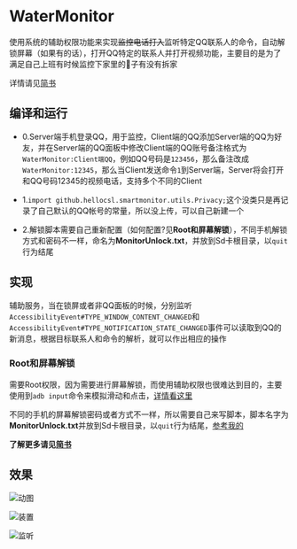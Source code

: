 # WaterMonitor

使用系统的辅助权限功能来实现~~监控电话打入~~监听特定QQ联系人的命令，自动解锁屏幕（如果有的话），打开QQ特定的联系人并打开视频功能，主要目的是为了满足自己上班有时候监控下家里的🐶子有没有拆家

详情请见[简书](http://www.jianshu.com/p/d91e2e015718)

## 编译和运行

- 0.Server端手机登录QQ，用于监控，Client端的QQ添加Server端的QQ为好友，并在Server端的QQ面板中修改Client端的QQ账号备注格式为`WaterMonitor:Client端QQ`，例如QQ号码是`123456`，那么备注改成`WaterMonitor:12345`，那么当Client发送命令`1`到Server端，Server将会打开和QQ号码12345的视频电话，支持多个不同的Client

- 1.`import github.hellocsl.smartmonitor.utils.Privacy;`这个没类只是再记录了自己默认的QQ帐号的常量，所以没上传，可以自己新建一个

- 2.解锁脚本需要自己重新配置（如何配置?见**Root和屏幕解锁**），不同手机解锁方式和密码不一样，命名为**MonitorUnlock.txt**，并放到Sd卡根目录，以`quit`行为结尾

## 实现

辅助服务，当在锁屏或者非QQ面板的时候，分别监听`AccessibilityEvent#TYPE_WINDOW_CONTENT_CHANGED`和`AccessibilityEvent#TYPE_NOTIFICATION_STATE_CHANGED`事件可以读取到QQ的新消息，根据目标联系人和命令的解析，就可以作出相应的操作

### Root和屏幕解锁

需要Root权限，因为需要进行屏幕解锁，而使用辅助权限也很难达到目的，主要使用到`adb input`命令来模拟滑动和点击，[详情看这里](http://doc.okbase.net/travellife/archive/113675.html)

不同的手机的屏幕解锁密码或者方式不一样，所以需要自己来写脚本，脚本名字为**MonitorUnlock.txt**并放到Sd卡根目录，以`quit`行为结尾，[参考我的](https://github.com/BCsl/WaterMonitor/blob/master/script/MonitorUnlock.txt)

**了解更多请见[简书](http://www.jianshu.com/p/d91e2e015718)**

## 效果

![动图](http://diycode.b0.upaiyun.com/photo/2016/51eac4f28e9f56db06147ee9e03362e7.gif)

![装置](http://diycode.b0.upaiyun.com/photo/2016/d5e267d159cee2c56979a362a4b9842f.png)

![监听](http://diycode.b0.upaiyun.com/photo/2016/243a7f8d06d9f7b6558fd6c80e21901d.png)
